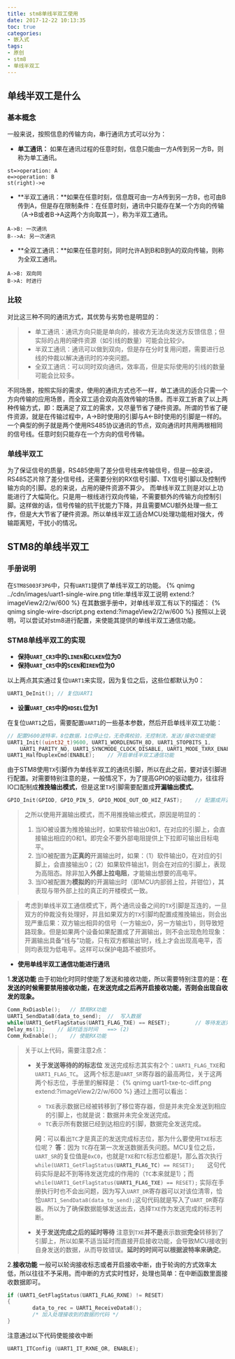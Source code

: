 ```yaml
---
title: stm8单线半双工使用
date: 2017-12-22 10:13:35
toc: true
categories: 
- 嵌入式
tags: 
- 原创
- stm8
- 单线半双工
---
```


## 单线半双工是什么

### 基本概念
一般来说，按照信息的传输方向，串行通讯方式可以分为：
- **单工通讯：** 如果在通讯过程的任意时刻，信息只能由一方A传到另一方B，则称为单工通讯。
```flow
st=>operation: A
e=>operation: B
st(right)->e
```

- **半双工通讯：**如果在任意时刻，信息既可由一方A传到另一方B，也可由B传到A，但是存在限制条件：在任意时刻，通讯中只能存在某一个方向的传输（A->B或者B->A这两个方向取其一），称为半双工通讯。
```sequence
A->B: 一次通讯
B-->A: 另一次通讯
```

- **全双工通讯：**如果在任意时刻，同时允许A到B和B到A的双向传输，则称为全双工通讯。
```sequence
A->B: 双向同
B->A: 时进行
```

<!---more--->

### 比较
对比这三种不同的通讯方式，其优势与劣势也是明显的：
> - 单工通讯：通讯方向只能是单向的，接收方无法向发送方反馈信息；但实际的占用的硬件资源（如引线的数量）可能会比较少。
> - 半双工通讯：通讯可以做到双向，但是存在分时复用问题，需要进行总线的仲裁以解决通讯时的冲突问题。
> - 全双工通讯：可以同时双向通讯，效率高，但是实际使用的引线的数量可能会比较多。

不同场景，按照实际的需求，使用的通讯方式也不一样，单工通讯的适合只需一个方向传输的应用场景，而全双工适合双向高效传输的场景。而半双工折衷了以上两种传输方式，即：既满足了双工的需求，又尽量节省了硬件资源。所谓的节省了硬件资源，就是在传输过程中，A→B时使用的引脚与A←B时使用的引脚是一样的。
一个典型的例子就是两个使用RS485协议通讯的节点，双向通讯时共用两根相同的信号线。任意时刻只能存在一个方向的信号传输。

### 单线半双工

为了保证信号的质量，RS485使用了差分信号线来传输信号，但是一般来说，RS485芯片除了差分信号线，还需要分别的RX信号引脚、TX信号引脚以及控制传输方向的引脚。总的来说，占用的硬件资源不算少。
而单线半双工则是对以上功能进行了大幅简化。只是用一根线进行双向传输，不需要额外的传输方向控制引脚。这样做的话，信号传输的抗干扰能力下降，并且需要MCU额外处理一些工作，但是大大节省了硬件资源。所以单线半双工适合MCU处理功能相对强大，传输距离短，干扰小的情况。
## STM8的单线半双工

### 手册说明
在`STM8S003F3P6`中，只有`UART1`提供了单线半双工的功能。
{% qnimg ../cdn/images/uart1-single-wire.png title:单线半双工说明 extend:?imageView2/2/w/600 %}
在其数据手册中，对单线半双工有以下的描述：
{% qnimg single-wire-dscript.png extend:?imageView2/2/w/600 %}
按照以上说明，可以尝试对stm8进行配置，来使能其提供的单线半双工通信功能。
### STM8单线半双工的实现

- **保持`UART_CR3`中的`LINEN`和`CLKEN`位为0**
- **保持`UART_CR5`中的`SCEN`和`IREN`位为0**

以上两点其实通过复位`UART1`来实现，因为复位之后，这些位都默认为0：
```cpp
UART1_DeInit();	// 复位UART1
```
- **设置`UART_CR5`中的`HDSEL`位为1**

在复位`UART1`之后，需要配置`UART1`的一些基本参数，然后开启单线半双工功能：
```cpp
// 配置9600波特率，8位数据，1位停止位，无奇偶校验，无控制流，发送/接收功能使能
UART1_Init((uint32_t)9600, UART1_WORDLENGTH_8D, UART1_STOPBITS_1,
	UART1_PARITY_NO, UART1_SYNCMODE_CLOCK_DISABLE, UART1_MODE_TXRX_ENABLE);
UART1_HalfDuplexCmd(ENABLE);	// 开启单线半双工通信功能
```
由于STM8使用`TX`引脚作为单线半双工的通讯引脚，所以在此之前，要对该引脚进行配置。对需要特别注意的是，一般情况下，为了提高GPIO的驱动能力，往往将IO口配制成**推挽输出模式**，但是这里`TX`引脚需要配置成**开漏输出模式**。

```cpp
GPIO_Init(GPIOD, GPIO_PIN_5, GPIO_MODE_OUT_OD_HIZ_FAST);	// 配置成开漏输出
```

> 之所以使用开漏输出模式，而不用推挽输出模式，原因是明显的：
> 1. 当IO被设置为推挽输出时，如果软件输出0和1，在对应的引脚上，会直接输出相应的0和1。即完全不要外部电阻提供上下拉即可输出目标电平。
> 2. 当IO被配置为**正真的**开漏输出时，如果：（1）软件输出0，在对应的引脚上，会直接输出0；（2）如果软件输出1，则会在对应的引脚上，表现为高阻态。除非加入**外部上拉电阻**，才能输出想要的高电平。
> 3. 当IO被配置为**模拟的**的开漏输出时（即MCU内部弱上拉，并钳位），其表现与带外部上拉的真正的开楼模式一致。

> 考虑到单线半双工通信模式下，两个通讯设备之间的`TX`引脚是互连的，一旦双方的仲裁没有处理好，并且如果双方的`TX`引脚均配置成推挽输出，则会出现严重后果：双方输出相异的信号（一方输出0，另一方输出1），则导致短路现象。但是如果两个设备如果配置成了开漏输出，则不会出现危险现象：开漏输出具备“线与”功能，只有双方都输出1时，线上才会出现高电平，否则均表现为低电平。这样可以保护电路不被损坏。


- **使用单线半双工通信功能进行通讯**


1.**发送功能**
由于初始化时同时使能了发送和接收功能，所以需要特别注意的是：**在发送的时候需要禁用接收功能，在发送完成之后再开启接收功能，否则会出现自收发的现象。**

```cpp
Comm_RxDiasble();	// 禁用RX功能
UART1_SendData8(data_to_send);	//  写入数据
while(UART1_GetFlagStatus(UART1_FLAG_TXE) == RESET);		// 等待发送完成	==> (1)
Delay_ms(1);	// 延时适当时间	==> (2)
Comm_RxEnable();	// 使能RX功能
```
	
> 关于以上代码，需要注意2点：
> - **关于发送等待的的标志位**
> 发送完成标志其实有2个：`UART1_FLAG_TXE`和`UART1_FLAG_TC`。
> 这两个标志是`UART_SR`寄存器的最高两位，关于这两两个标志位，手册里的解释是：
> {% qnimg uart1-txe-tc-diff.png extend:?imageView2/2/w/600 %}
> 通过上图可以看出：
>     - `TXE`表示数据已经被转移到了移位寄存器，但是并未完全发送到相应的引脚上，也就是说：数据并未完全发送完成。
>     - `TC`表示所有数据已经到达相应的引脚，数据完全发送完成。
>     
>     **问**：可以看出`TC`才是真正的发送完成标志位，那为什么要使用`TXE`标志位呢？
>     **答**：因为 `TC`存在第一次发送数据丢失问题。MCU复位之后，`UART_SR`的复位值是`0xC0`，也就是`TXE`和`TC`标志位都是1，那么首次执行`while(UART1_GetFlagStatus(`**`UART1_FLAG_TC`**`) == RESET);	`这句代码实际是起不到等待发送完成的作用的（`TC`本来就是1）；而`while(UART1_GetFlagStatus(`**`UART1_FLAG_TXE`**`) == RESET);`	实际在手册执行时也不会出问题，因为写入`UART_DR`寄存器可以对该位清零，恰恰`UART1_SendData8(data_to_send);`这句代码就是写入了`UART_DR`寄存器。所以为了确保数据能够发送出去，选择`TXE`作为发送完成的标志判断。
> - **关于发送完成之后的延时等待**
> 注意到`TXE`**并不是**表示数据**完全**转移到了引脚上，所以如果不适当延时而直接开启接收功能，会导致MCU接收到自身发送的数据，从而导致错误。**延时的时间可以根据波特率来确定**。

2.**接收功能**
一般可以轮询接收标志或者开启接收中断，由于轮询的方式效率太低，所以往往不予采用。而中断的方式实时性好，处理也简单：在中断函数里面接收数据即可。
```cpp
if (UART1_GetFlagStatus(UART1_FLAG_RXNE) != RESET)
{
        data_to_rec = UART1_ReceiveData8();
        /* 加入处理接收到的数据的代码 */
} 
```

注意通过以下代码使能接收中断

```cpp
UART1_ITConfig (UART1_IT_RXNE_OR, ENABLE);
```


